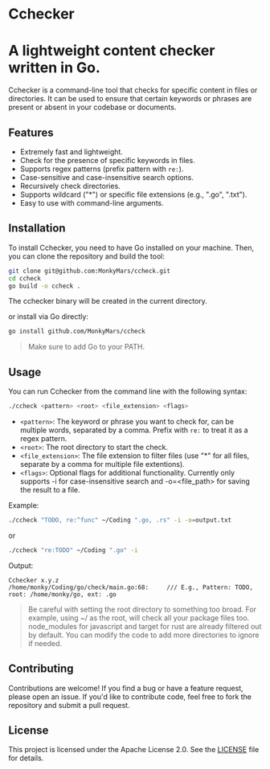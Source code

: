 # Cchecker
# A lightweight content checker written in Go.

Cchecker is a command-line tool that checks for specific content in files or directories. It can be used to ensure that certain keywords or phrases are present or absent in your codebase or documents.

## Features
- Extremely fast and lightweight.
- Check for the presence of specific keywords in files.
- Supports regex patterns (prefix pattern with `re:`).
- Case-sensitive and case-insensitive search options.
- Recursively check directories.
- Supports wildcard ("*") or specific file extensions (e.g., ".go", ".txt").
- Easy to use with command-line arguments.

## Installation
To install Cchecker, you need to have Go installed on your machine. Then, you can clone the repository and build the tool:
```bash
git clone git@github.com:MonkyMars/ccheck.git
cd ccheck
go build -o ccheck .
```

The cchecker binary will be created in the current directory.

or install via Go directly:
```bash
go install github.com/MonkyMars/ccheck
```

> Make sure to add Go to your PATH.

## Usage
You can run Cchecker from the command line with the following syntax:
```bash
./ccheck <pattern> <root> <file_extension> <flags>
```

- `<pattern>`: The keyword or phrase you want to check for, can be multiple words, separated by a comma. Prefix with `re:` to treat it as a regex pattern.
- `<root>`: The root directory to start the check.
- `<file_extension>`: The file extension to filter files (use "*" for all files, separate by a comma for multiple file extentions).
- `<flags>`: Optional flags for additional functionality. Currently only supports -i for case-insensitive search and -o=<file_path> for saving the result to a file.

Example:
```bash
./ccheck "TODO, re:^func" ~/Coding ".go, .rs" -i -o=output.txt
```
or
```bash
./ccheck "re:TODO" ~/Coding ".go" -i
```

Output:
```
Cchecker x.y.z
/home/monky/Coding/go/check/main.go:68: 	/// E.g., Pattern: TODO, root: /home/monky/go, ext: .go
```


> Be careful with setting the root directory to something too broad. For example, using ~/ as the root, will check all your package files too. node_modules for javascript and target for rust are already filtered out by default. You can modify the code to add more directories to ignore if needed.

## Contributing
Contributions are welcome! If you find a bug or have a feature request, please open an issue. If you'd like to contribute code, feel free to fork the repository and submit a pull request.

## License
This project is licensed under the Apache License 2.0. See the [LICENSE](LICENSE) file for details.
